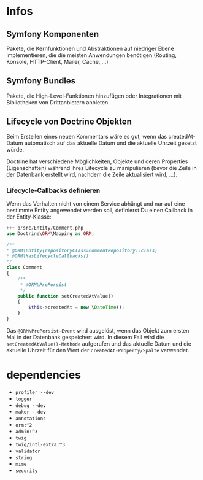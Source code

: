 # Infos
## Symfony Komponenten 
Pakete, die Kernfunktionen und Abstraktionen auf niedriger Ebene implementieren, die die meisten Anwendungen benötigen (Routing, Konsole, HTTP-Client, Mailer, Cache, ...)
## Symfony Bundles
Pakete, die High-Level-Funktionen hinzufügen oder Integrationen mit Bibliotheken von Drittanbietern anbieten
## Lifecycle von Doctrine Objekten
Beim Erstellen eines neuen Kommentars wäre es gut, wenn das createdAt-Datum automatisch auf das aktuelle Datum und die aktuelle Uhrzeit gesetzt würde.

Doctrine hat verschiedene Möglichkeiten, Objekte und deren Properties (Eigenschaften) während ihres Lifecycle zu manipulieren (bevor die Zeile in der Datenbank erstellt wird, nachdem die Zeile aktualisiert wird, ...).
### Lifecycle-Callbacks definieren
Wenn das Verhalten nicht von einem Service abhängt und nur auf eine bestimmte Entity angewendet werden soll, definierst Du einen Callback in der Entity-Klasse:
``` php
+++ b/src/Entity/Comment.php
use Doctrine\ORM\Mapping as ORM;

/**
* @ORM\Entity(repositoryClass=CommentRepository::class)
* @ORM\HasLifecycleCallbacks()
*/
class Comment
{
    /**
     * @ORM\PrePersist
     */
    public function setCreatedAtValue()
    {
        $this->createdAt = new \DateTime();
    }
}
```

Das ``@ORM\PrePersist-Event`` wird ausgelöst, wenn das Objekt zum ersten Mal in der Datenbank gespeichert wird. In diesem Fall wird die ``setCreatedAtValue()-Methode`` aufgerufen und das aktuelle Datum und die aktuelle Uhrzeit für den Wert der ``createdAt-Property/Spalte`` verwendet.


# dependencies
- `profiler --dev`
- `logger`
- `debug --dev`
- `maker --dev`
- `annotations`
- `orm:^2`
- `admin:^3`
- `twig`
- `twig/intl-extra:^3`
- `validator`
- `string`
- `mime`
- `security`